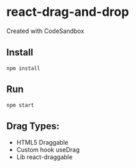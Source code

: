 # react-drag-and-drop

Created with CodeSandbox

## Install

```
npm install
```

## Run

```
npm start
```

## Drag Types:

- HTML5 Draggable
- Custom hook useDrag
- Lib react-draggable
